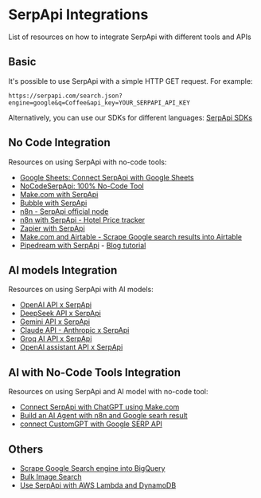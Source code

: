 # SerpApi Integrations
List of resources on how to integrate SerpApi with different tools and APIs

## Basic
It's possible to use SerpApi with a simple HTTP GET request. For example:

```
https://serpapi.com/search.json?engine=google&q=Coffee&api_key=YOUR_SERPAPI_API_KEY
```

Alternatively, you can use our SDKs for different languages: [SerpApi SDKs](https://serpapi.com/integrations)

## No Code Integration
Resources on using SerpApi with no-code tools:

- [Google Sheets: Connect SerpApi with Google Sheets](https://serpapi.com/blog/connect-serp-api-with-google-sheet-no-code/)
- [NoCodeSerpApi: 100% No-Code Tool](https://nocodeserpapi.com/)
- [Make.com with SerpApi](https://serpapi.com/blog/announcing-serpapis-make-app/)
- [Bubble with SerpApi](https://serpapi.com/blog/introducing-serpapis-bubble-plugin/)
- [n8n - SerpApi official node](https://serpapi.com/blog/boost-your-n8n-workflows-with-serpapis-verified-node/) 
- [n8n with SerpApi - Hotel Price tracker](https://serpapi.com/blog/making-a-hotel-price-tracker-with-google-hotels-and-n8n/)
- [Zapier with SerpApi](https://serpapi.com/blog/adding-serpapi-to-a-zap-in-zapier/)
- [Make.com and Airtable - Scrape Google search results into Airtable](https://serpapi.com/blog/how-to-scrape-google-results-into-airtable/)
- [Pipedream with SerpApi](https://pipedream.com/apps/serpapi) - [Blog tutorial](https://serpapi.com/blog/integrate-serpapi-with-pipedream/)


## AI models Integration
Resources on using SerpApi with AI models:

- [OpenAI API x SerpApi](https://serpapi.com/blog/connect-openai-with-external-apis-with-function-calling/)
- [DeepSeek API x SerpApi](https://serpapi.com/blog/connect-deepseek-api-with-the-internet-google-search-and-more/)
- [Gemini API x SerpApi](https://serpapi.com/blog/access-real-time-data-with-gemini-api-using-function-calling/)
- [Claude API - Anthropic x SerpApi](https://serpapi.com/blog/connecting-claude-ai-to-the-internet-using-function-calling/)
- [Groq AI API x SerpApi](https://serpapi.com/blog/connect-groq-ai-to-the-internet/)
- [OpenAI assistant API x SerpApi](https://serpapi.com/blog/connect-assistant-api-to-the-internet-openai-x-google/)

## AI with No-Code Tools Integration
Resources on using SerpApi and AI model with no-code tool:

- [Connect SerpApi with ChatGPT using Make.com](https://serpapi.com/blog/no-code-guide-to-connect-serpapi-with-chatgpt/)
- [Build an AI Agent with n8n and Google searh result](https://serpapi.com/blog/how-to-build-an-ai-agent-with-n8n-and-live-google-search-data/)
- [connect CustomGPT with Google SERP API](https://serpapi.com/blog/how-to-connect-chatgpt-to-the-internet/)

## Others

- [Scrape Google Search engine into BigQuery](https://serpapi.com/blog/scrape-google-search-engine-data-into-bigquery/)
- [Bulk Image Search](https://bulkimagesearch.com/)
- [Use SerpApi with AWS Lambda and DynamoDB](https://serpapi.com/blog/scrape-google-search-results-with-python-and-aws/)
